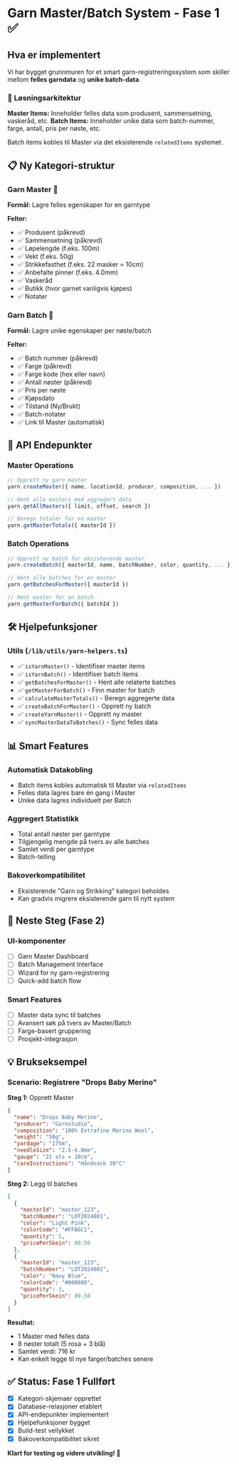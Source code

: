 # Garn Master/Batch System - Fase 1 ✅

## Hva er implementert

Vi har bygget grunnmuren for et smart garn-registreringssystem som skiller mellom **felles garndata** og **unike batch-data**.

### 🎯 Løsningsarkitektur

**Master Items:** Inneholder felles data som produsent, sammensetning, vaskeråd, etc.
**Batch Items:** Inneholder unike data som batch-nummer, farge, antall, pris per nøste, etc.

Batch items kobles til Master via det eksisterende `relatedItems` systemet.

## 📋 Ny Kategori-struktur

### Garn Master 🧶
**Formål:** Lagre felles egenskaper for en garntype

**Felter:**
- ✅ Produsent (påkrevd)
- ✅ Sammensetning (påkrevd) 
- ✅ Løpelengde (f.eks. 100m)
- ✅ Vekt (f.eks. 50g)
- ✅ Strikkefasthet (f.eks. 22 masker = 10cm)
- ✅ Anbefalte pinner (f.eks. 4.0mm)
- ✅ Vaskeråd
- ✅ Butikk (hvor garnet vanligvis kjøpes)
- ✅ Notater

### Garn Batch 🎨  
**Formål:** Lagre unike egenskaper per nøste/batch

**Felter:**
- ✅ Batch nummer (påkrevd)
- ✅ Farge (påkrevd)
- ✅ Farge kode (hex eller navn)
- ✅ Antall nøster (påkrevd)
- ✅ Pris per nøste
- ✅ Kjøpsdato
- ✅ Tilstand (Ny/Brukt)
- ✅ Batch-notater
- ✅ Link til Master (automatisk)

## 🔧 API Endepunkter

### Master Operations
```typescript
// Opprett ny garn master
yarn.createMaster({ name, locationId, producer, composition, ... })

// Hent alle masters med aggregert data
yarn.getAllMasters({ limit, offset, search })

// Beregn totaler for en master
yarn.getMasterTotals({ masterId })
```

### Batch Operations  
```typescript
// Opprett ny batch for eksisterende master
yarn.createBatch({ masterId, name, batchNumber, color, quantity, ... })

// Hent alle batches for en master
yarn.getBatchesForMaster({ masterId })

// Hent master for en batch
yarn.getMasterForBatch({ batchId })
```

## 🛠️ Hjelpefunksjoner

### Utils (`/lib/utils/yarn-helpers.ts`)
- ✅ `isYarnMaster()` - Identifiser master items
- ✅ `isYarnBatch()` - Identifiser batch items  
- ✅ `getBatchesForMaster()` - Hent alle relaterte batches
- ✅ `getMasterForBatch()` - Finn master for batch
- ✅ `calculateMasterTotals()` - Beregn aggregerte data
- ✅ `createBatchForMaster()` - Opprett ny batch
- ✅ `createYarnMaster()` - Opprett ny master
- ✅ `syncMasterDataToBatches()` - Sync felles data

## 📊 Smart Features

### Automatisk Datakobling
- Batch items kobles automatisk til Master via `relatedItems`
- Felles data lagres bare én gang i Master
- Unike data lagres individuelt per Batch

### Aggregert Statistikk
- Total antall nøster per garntype
- Tilgjengelig mengde på tvers av alle batches  
- Samlet verdi per garntype
- Batch-telling

### Bakoverkompatibilitet
- Eksisterende "Garn og Strikking" kategori beholdes
- Kan gradvis migrere eksisterende garn til nytt system

## 🚀 Neste Steg (Fase 2)

### UI-komponenter
- [ ] Garn Master Dashboard
- [ ] Batch Management Interface  
- [ ] Wizard for ny garn-registrering
- [ ] Quick-add batch flow

### Smart Features
- [ ] Master data sync til batches
- [ ] Avansert søk på tvers av Master/Batch
- [ ] Farge-basert gruppering
- [ ] Prosjekt-integrasjon

## 💡 Brukseksempel

### Scenario: Registrere "Drops Baby Merino"

**Steg 1:** Opprett Master
```json
{
  "name": "Drops Baby Merino",
  "producer": "Garnstudio", 
  "composition": "100% Extrafine Merino Wool",
  "weight": "50g",
  "yardage": "175m", 
  "needleSize": "2.5-4.0mm",
  "gauge": "21 sts = 10cm",
  "careInstructions": "Håndvask 30°C"
}
```

**Steg 2:** Legg til batches
```json
[
  {
    "masterId": "master_123",
    "batchNumber": "LOT2024001", 
    "color": "Light Pink",
    "colorCode": "#FFB6C1",
    "quantity": 5,
    "pricePerSkein": 89.50
  },
  {
    "masterId": "master_123",
    "batchNumber": "LOT2024002",
    "color": "Navy Blue", 
    "colorCode": "#000080",
    "quantity": 3,
    "pricePerSkein": 89.50
  }
]
```

**Resultat:** 
- 1 Master med felles data
- 8 nøster totalt (5 rosa + 3 blå)
- Samlet verdi: 716 kr
- Kan enkelt legge til nye farger/batches senere

## ✅ Status: Fase 1 Fullført

- [x] Kategori-skjemaer opprettet
- [x] Database-relasjoner etablert  
- [x] API-endepunkter implementert
- [x] Hjelpefunksjoner bygget
- [x] Build-test vellykket
- [x] Bakoverkompatibilitet sikret

**Klart for testing og videre utvikling! 🎉**
